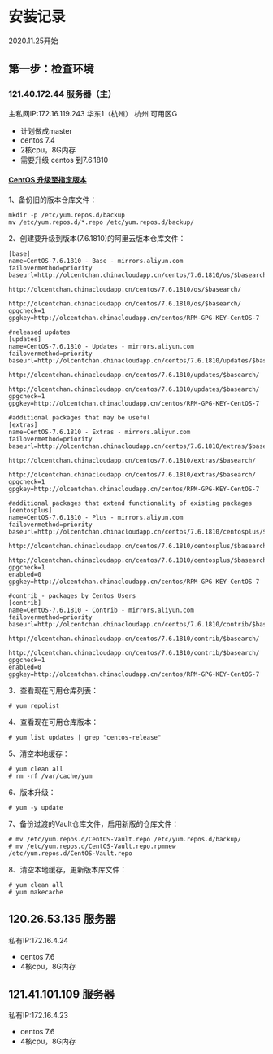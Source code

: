 # 安装记录

2020.11.25开始

## 第一步：检查环境

### 121.40.172.44 服务器（主）

主私网IP:172.16.119.243   华东1（杭州） 杭州 可用区G

-  计划做成master  
  - centos 7.4
  - 2核cpu，8G内存
- 需要升级 centos 到7.6.1810

#### [CentOS 升级至指定版本](https://www.cnblogs.com/configure/p/10918189.html)

1、备份旧的版本仓库文件：

```
mkdir -p /etc/yum.repos.d/backup
mv /etc/yum.repos.d/*.repo /etc/yum.repos.d/backup/
```

2、创建要升级到版本(7.6.1810)的阿里云版本仓库文件：

```
[base]
name=CentOS-7.6.1810 - Base - mirrors.aliyun.com
failovermethod=priority
baseurl=http://olcentchan.chinacloudapp.cn/centos/7.6.1810/os/$basearch/
        http://olcentchan.chinacloudapp.cn/centos/7.6.1810/os/$basearch/
        http://olcentchan.chinacloudapp.cn/centos/7.6.1810/os/$basearch/
gpgcheck=1
gpgkey=http://olcentchan.chinacloudapp.cn/centos/RPM-GPG-KEY-CentOS-7
 
#released updates 
[updates]
name=CentOS-7.6.1810 - Updates - mirrors.aliyun.com
failovermethod=priority
baseurl=http://olcentchan.chinacloudapp.cn/centos/7.6.1810/updates/$basearch/
        http://olcentchan.chinacloudapp.cn/centos/7.6.1810/updates/$basearch/
        http://olcentchan.chinacloudapp.cn/centos/7.6.1810/updates/$basearch/
gpgcheck=1
gpgkey=http://olcentchan.chinacloudapp.cn/centos/RPM-GPG-KEY-CentOS-7
 
#additional packages that may be useful
[extras]
name=CentOS-7.6.1810 - Extras - mirrors.aliyun.com
failovermethod=priority
baseurl=http://olcentchan.chinacloudapp.cn/centos/7.6.1810/extras/$basearch/
        http://olcentchan.chinacloudapp.cn/centos/7.6.1810/extras/$basearch/
        http://olcentchan.chinacloudapp.cn/centos/7.6.1810/extras/$basearch/
gpgcheck=1
gpgkey=http://olcentchan.chinacloudapp.cn/centos/RPM-GPG-KEY-CentOS-7
 
#additional packages that extend functionality of existing packages
[centosplus]
name=CentOS-7.6.1810 - Plus - mirrors.aliyun.com
failovermethod=priority
baseurl=http://olcentchan.chinacloudapp.cn/centos/7.6.1810/centosplus/$basearch/
        http://olcentchan.chinacloudapp.cn/centos/7.6.1810/centosplus/$basearch/
        http://olcentchan.chinacloudapp.cn/centos/7.6.1810/centosplus/$basearch/
gpgcheck=1
enabled=0
gpgkey=http://olcentchan.chinacloudapp.cn/centos/RPM-GPG-KEY-CentOS-7
 
#contrib - packages by Centos Users
[contrib]
name=CentOS-7.6.1810 - Contrib - mirrors.aliyun.com
failovermethod=priority
baseurl=http://olcentchan.chinacloudapp.cn/centos/7.6.1810/contrib/$basearch/
        http://olcentchan.chinacloudapp.cn/centos/7.6.1810/contrib/$basearch/
        http://olcentchan.chinacloudapp.cn/centos/7.6.1810/contrib/$basearch/
gpgcheck=1
enabled=0
gpgkey=http://olcentchan.chinacloudapp.cn/centos/RPM-GPG-KEY-CentOS-7
```

3、查看现在可用仓库列表：

```
# yum repolist
```

4、查看现在可用仓库版本：

```
# yum list updates | grep "centos-release"
```

5、清空本地缓存：

```
# yum clean all
# rm -rf /var/cache/yum
```

6、版本升级：

```
# yum -y update
```

7、备份过渡的Vault仓库文件，启用新版的仓库文件：

```
# mv /etc/yum.repos.d/CentOS-Vault.repo /etc/yum.repos.d/backup/
# mv /etc/yum.repos.d/CentOS-Vault.repo.rpmnew /etc/yum.repos.d/CentOS-Vault.repo
```

8、清空本地缓存，更新版本库文件：

```
# yum clean all
# yum makecache
```

## 120.26.53.135  服务器

私有IP:172.16.4.24

- centos 7.6
- 4核cpu，8G内存

## 121.41.101.109 服务器

私有IP:172.16.4.23

- centos 7.6
- 4核cpu，8G内存